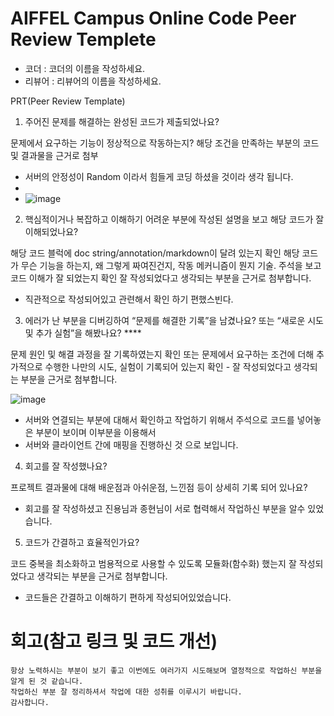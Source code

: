 # AIFFEL Campus Online Code Peer Review Templete
- 코더 : 코더의 이름을 작성하세요.
- 리뷰어 : 리뷰어의 이름을 작성하세요.


 PRT(Peer Review Template)

 1. 주어진 문제를 해결하는 완성된 코드가 제출되었나요?

문제에서 요구하는 기능이 정상적으로 작동하는지?
해당 조건을 만족하는 부분의 코드 및 결과물을 근거로 첨부

- 서버의 안정성이 Random 이라서 힘들게 코딩 하셨을 것이라 생각 됩니다.
- 
- ![image](https://github.com/user-attachments/assets/feb5e42a-8baf-45c5-ba69-de7de0ffe106)

 2. 핵심적이거나 복잡하고 이해하기 어려운 부분에 작성된 설명을 보고 해당 코드가 잘 이해되었나요?

해당 코드 블럭에 doc string/annotation/markdown이 달려 있는지 확인
해당 코드가 무슨 기능을 하는지, 왜 그렇게 짜여진건지, 작동 메커니즘이 뭔지 기술.
주석을 보고 코드 이해가 잘 되었는지 확인
잘 작성되었다고 생각되는 부분을 근거로 첨부합니다.

- 직관적으로 작성되어있고 관련해서 확인 하기 편했스빈다.
 3. 에러가 난 부분을 디버깅하여 “문제를 해결한 기록”을 남겼나요? 또는 “새로운 시도 및 추가 실험”을 해봤나요? ****

문제 원인 및 해결 과정을 잘 기록하였는지 확인 또는
문제에서 요구하는 조건에 더해 추가적으로 수행한 나만의 시도, 실험이 기록되어 있는지 확인 - 잘 작성되었다고 생각되는 부분을 근거로 첨부합니다.

![image](https://github.com/user-attachments/assets/7bcb8bb8-35e2-4c40-b065-8a8f1f5e0c86)
- 서버와 연결되는 부분에 대해서 확인하고 작업하기 위해서 주석으로 코드를 넣어놓은 부분이 보이며 이부분을 이용해서
- 서버와 클라이언트 간에 매핑을 진행하신 것 으로 보입니다.

 4. 회고를 잘 작성했나요?

프로젝트 결과물에 대해 배운점과 아쉬운점, 느낀점 등이 상세히 기록 되어 있나요?
- 회고를 잘 작성하셨고 진용님과 종현님이 서로 협력해서 작업하신 부분을 알수 있었습니다.

 5. 코드가 간결하고 효율적인가요?

코드 중복을 최소화하고 범용적으로 사용할 수 있도록 모듈화(함수화) 했는지
잘 작성되었다고 생각되는 부분을 근거로 첨부합니다.
- 코드들은 간결하고 이해하기 편하게 작성되어있었습니다.

# 회고(참고 링크 및 코드 개선)
```
항상 노력하시는 부분이 보기 좋고 이번에도 여러가지 시도해보며 열정적으로 작업하신 부분을 알게 된 것 같습니다.
작업하신 부분 잘 정리하셔서 작업에 대한 성취를 이루시기 바랍니다.
감사합니다.
```
